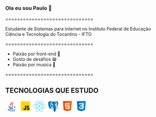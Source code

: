 ### Ola eu sou Paulo 👋


==============================

Estudante de Sistemas para internet no Instituto Federal de Educação Ciência e Tecnologia do Tocantins - IFTO

==============================
* Paixão por front-end 💙
* Gosto de desáfios 😁
* Paixão por musica 🎵

==============================

## TECNOLOGIAS QUE ESTUDO
 <img src="./img/java.png" width= "40px">
 <img src="./img/javascript.png" width= "40px">
 <img src="./img/react.png" width= "40px">
 <img src="./img/postgre.png" width= "40px">
 <img src="./img/html.png" width= "40px">
 <img src="./img/css.png" width= "40px">
